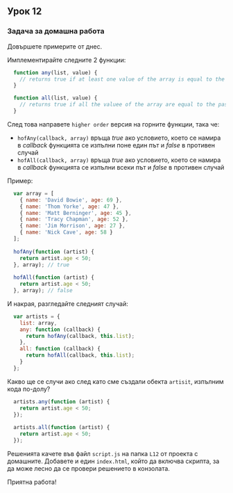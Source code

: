 ## Урок 12

### Задача за домашна работа

Довършете примерите от днес.
  
Имплементирайте следните 2 функции:
  
```javascript
  function any(list, value) {
    // returns true if at least one value of the array is equal to the passed argument value
  }
```
  
```javascript
  function all(list, value) {
    // returns true if all the valuee of the array are equal to the passed argument value
  }
```
  
След това направете `higher order` версия на горните функции, така че:
  
- `hofAny(callback, array)` връща _true_ ако условието, което се намира в _callback_ функцията се изпълни поне един път и _false_ в противен случай
- `hofAll(callback, array)` връща _true_ ако условието, което се намира в _callback_ функцията се изпълни всеки път и _false_ в противен случай

Пример:
  
```javascript
  var array = [
    { name: 'David Bowie', age: 69 },
    { name: 'Thom Yorke', age: 47 },
    { name: 'Matt Berninger', age: 45 },
    { name: 'Tracy Chapman', age: 52 },
    { name: 'Jim Morrison', age: 27 },
    { name: 'Nick Cave', age: 58 }
  ];
  
  hofAny(function (artist) {
    return artist.age < 50;
  }, array); // true
                           
  hofAll(function (artist) {
    return artist.age < 50;
  }, array); // false
```
  
И накрая, разгледайте следният случай:
  
```javascript
  var artists = {
    list: array,
    any: function (callback) {
      return hofAny(callback, this.list);
    },
    all: function (callback) {
      return hofAll(callback, this.list);
    }
  };

```
  
Какво ще се случи ако след като сме създали обекта `artisit`, изпълним кода по-долу?
  
```javascript
  artists.any(function (artist) {
    return artist.age < 50;
  });
                           
  artists.all(function (artist) {
    return artist.age < 50;
  });
```
  
Решенията качете във файл `script.js` на папка `L12` от проекта с домашните.
Добавете и един `index.html`, който да включва скрипта, за да може лесно да се провери решението в конзолата.

  
Приятна работа!

